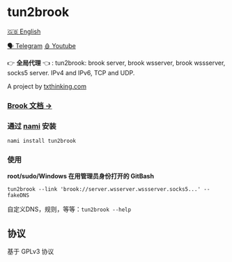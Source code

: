 # tun2brook

[🇬🇧 English](README.md)

[🗣 Telegram](https://t.me/txthinking_news)
[🩸 Youtube](https://www.youtube.com/txthinking) 

👉 **全局代理** 👈 : tun2brook: brook server, brook wsserver, brook wssserver, socks5 server. IPv4 and IPv6, TCP and UDP.

A project by [txthinking.com](https://www.txthinking.com)

### [Brook 文档 ->](https://txthinking.github.io/brook/)

### 通过 [nami](https://github.com/txthinking/nami) 安装

```
nami install tun2brook
```

### 使用

**root/sudo/Windows 在用管理员身份打开的 GitBash**

```
tun2brook --link 'brook://server.wsserver.wssserver.socks5...' --fakeDNS
```

自定义DNS，规则，等等：`tun2brook --help`

## 协议

基于 GPLv3 协议
